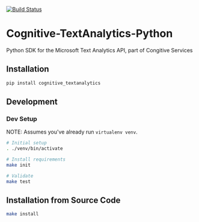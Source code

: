 [![Build Status](https://travis-ci.org/lastcoolnameleft/Cognitive-TextAnalytics-Python.svg?branch=master)](https://travis-ci.org/lastcoolnameleft/Cognitive-TextAnalytics-Python)

# Cognitive-TextAnalytics-Python
Python SDK for the Microsoft Text Analytics API, part of Congitive Services

## Installation

```bash
pip install cognitive_textanalytics
```

## Development

### Dev Setup

NOTE: Assumes you've already run `virtualenv venv`.

```bash
# Initial setup
. ./venv/bin/activate

# Install requirements
make init

# Validate
make test
```

## Installation from Source Code

```bash
make install
```
